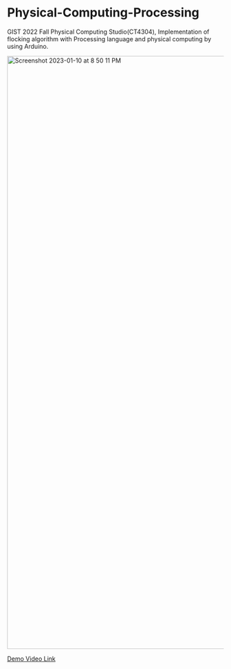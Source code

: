 # Physical-Computing-Processing
GIST 2022 Fall Physical Computing Studio(CT4304),  Implementation of flocking algorithm with Processing language and physical computing by using Arduino. 


<img width="1380" alt="Screenshot 2023-01-10 at 8 50 11 PM" src="https://user-images.githubusercontent.com/70755947/211544407-1f237cf8-09ae-4f48-8402-4a97756c10f8.png">


[Demo Video Link](https://www.youtube.com/watch?v=JYFD2K4XccQ)
